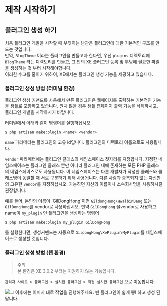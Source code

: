# 제작 시작하기

## 플러그인 생성 하기

처음 플러그인 개발을 시작할 때 부딪히는 난관은 플러그인에 대한 기본적인 구조를 만드는 것입니다.  
만약, `BlogTheme` 이라는 플러그인을 만들고자 한다면, 우선 `plugins` 디렉토리에 `BlogTheme` 라는 디렉토리를 만들고, 그 안의 XE 플러그인 등록 및 부팅에 필요한 파일을 생성하는 것 부터 시작해야합니다.  
이러한 수고를 줄이기 위하여, XE에서는 플러그인 생성 기능을 제공하고 있습니다.

### 플러그인 생성 방법 (터미널 환경)

플러그인 생성 커맨드를 사용해서 만든 플러그인은 웹페이지를 출력하는 기본적인 기능을 샘플로 포함하고 있습니다. 원치 않을 경우 샘플 웹페이지 출력 기능을 삭제하시고, 플러그인 개발을 시작하시기 바랍니다.

터미널에서 아래와 같이 명령어를 실행하십시오.

```text
$ php artisan make:plugin <name> <vendor>
```

`name` 파라메터는 플러그인의 고유 id입니다. 플러그인의 디렉토리 이름으로도 사용됩니다.

`vendor` 파라메터에는 플러그인 클래스의 네임스페이스 첫자리를 지정합니다. 지정한 네임스페이스는 플러그인 클래스 뿐만 아니라 플러그인 내에 존재하는 모든 PHP 클래스의 네임스페이스로도 사용됩니다. 이 네임스페이스는 다른 개발자가 작성한 클래스와 클래스명이 동일할 때 서로 구분하기 위해 사용됩니다. 다른 사람과 중복되지 않는 자신만의 고유한 `vendor`를 지정하십시오. 가능하면 자신의 이름이나 소속회사명을 사용하시길 권장합니다.

예를 들어, 본인의 이름이 'GilDongHong'이면 `GildongHong\HwalbinDang` 또는 `GilDongHong`를 vendor로 사용하십시오. 만약 `GilDongHong` 을vendor로 사용하고 name이 `my_plugin` 인 플러그인을 생성하는 명령어

```text
$ php artisan make:plugin my_plugin GilDongHong
```

를 실행한다면, 생성커맨드는 자동으로 `GildongHong\XePlugin\MyPlugin`를 네임스페이스로 생성할 것입니다. 

### 플러그인 생성 방법 (웹 환경)
>주의    
>본 환경은 XE 3.0.2 부터는 지원하지 않는 기능입니다.

`관리자 사이트 > 플러그인 > 설치된 플러그인 > 직접 설치한 플러그인` 으로 이동합니다.

![&#xADF8; &#xC774;&#xD6C4;&#xC5D0;&#xB294; &#xC774;&#xBBF8;&#xC9C0; &#xB300;&#xB85C; &#xC791;&#xC5C5;&#xC744; &#xC9C4;&#xD589;&#xD574;&#xC8FC;&#xC138;&#xC694;. &#xBE48; &#xD50C;&#xB7EC;&#xADF8;&#xC778;&#xC774; &#xC27D;&#xAC8C; &#xBFC5;! &#xD558;&#xACE0; &#xC0DD;&#xC131; &#xB41C; &#xB2F5;&#xB2C8;&#xB2E4;.](../.gitbook/assets/undefined.gif)

